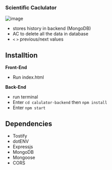 ### Scientific Caclulator
![image](https://github.com/replyre/calculator-JS-MongoDB/assets/121796450/701b0aba-4ce1-424f-b37f-1e002051fbcd)

-  stores history in backend (MongoDB)
-  AC to delete all the data in database
-  `<` `>`  previous/next values

## Installtion

**Front-End**
- Run index.html

**Back-End**
- run terminal
- Enter `cd calulator-backend` then `npm install`
- Enter `npm start` 

## Dependencies
- Tostify
- dotENV
- Expressjs
- MongoDB
- Mongoose
- CORS
